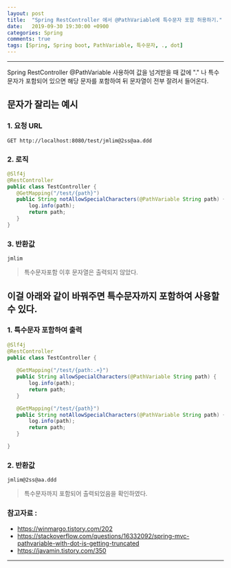 ```yaml
---
layout: post
title:  "Spring RestController 에서 @PathVariable에 특수문자 포함 허용하기."
date:   2019-09-30 19:30:00 +0900
categories: Spring
comments: true
tags: [Spring, Spring boot, PathVariable, 특수문자, ., dot]
---
```


---


Spring RestController @PathVariable 사용하여 값을 넘겨받을 때 값에 "." 나 특수문자가 포함되어 있으면 해당 문자를 포함하여 뒤 문자열이 전부 잘려서 들어온다.

## 문자가 잘리는 예시

### 1. 요청 URL

```
GET http://localhost:8080/test/jmlim@2ss@aa.ddd
```

### 2. 로직
```java
@Slf4j
@RestController
public class TestController {
   @GetMapping("/test/{path}")
   public String notAllowSpecialCharacters(@PathVariable String path) {
	   log.info(path);
	   return path;
   }
}
```

### 3. 반환값
```
jmlim
```
> 특수문자포함 이후 문자열은 출력되지 않았다.


## 이걸 아래와 같이 바꿔주면 특수문자까지 포함하여 사용할 수 있다.

### 1. 특수문자 포함하여 출력

```java
@Slf4j
@RestController
public class TestController {
 
   @GetMapping("/test/{path:.+}")
   public String allowSpecialCharacters(@PathVariable String path) {
	   log.info(path);
	   return path;
   }

   @GetMapping("/test/{path}")
   public String notAllowSpecialCharacters(@PathVariable String path) {
	   log.info(path);
	   return path;
   }

}
```

### 2. 반환값
```
jmlim@2ss@aa.ddd
```

> 특수문자까지 포함되어 출력되었음을 확인하였다.

### 참고자료 : 
 - https://winmargo.tistory.com/202
 - https://stackoverflow.com/questions/16332092/spring-mvc-pathvariable-with-dot-is-getting-truncated
 - https://javamin.tistory.com/350

[jekyll-docs]: https://jekyllrb.com/docs/home
[jekyll-gh]:   https://github.com/jekyll/jekyll
[jekyll-talk]: https://talk.jekyllrb.com/

---
